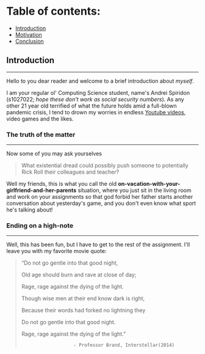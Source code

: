 # Table of contents:
  * [Introduction](#introduction)
  * [Motivation](#the-truth-of-the-matter)
  * [Conclusion](#ending-on-a-high-note)


## Introduction
---

Hello to you dear reader and welcome to a brief introduction about _myself_.

I am your regular ol' Computing Science student, name's Andrei Spiridon (s1027022; _hope these don't work as social security numbers_). As any other 21 year old terrified of what the future holds amid a full-blown pandemic crisis, I tend to drown my worries in endless [Youtube videos](https://www.youtube.com/watch?v=dQw4w9WgXcQ), video games and the likes.

### The truth of the matter
---

Now some of you may ask yourselves

> What existential dread could possibly push someone to potentially Rick Roll their colleagues and teacher?

Well my friends, this is what you call the old **on-vacation-with-your-girlfriend-and-her-parents** situation, where you just sit in the living room and work on your assignments so that god forbid her father starts another conversation about yesterday's game, and you don't even know what sport he's talking about!
 
### Ending on a high-note
---

Well, this has been fun, but I have to get to the rest of the assignment. I'll leave you with my favorite movie quote:

>“Do not go gentle into that good night,
>
>Old age should burn and rave at close of day;
>
>Rage, rage against the dying of the light.
>
>Though wise men at their end know dark is right,
>
>Because their words had forked no lightning they
>
>Do not go gentle into that good night.
>
>Rage, rage against the dying of the light.”
>
>                        - Professor Brand, Interstellar(2014)
